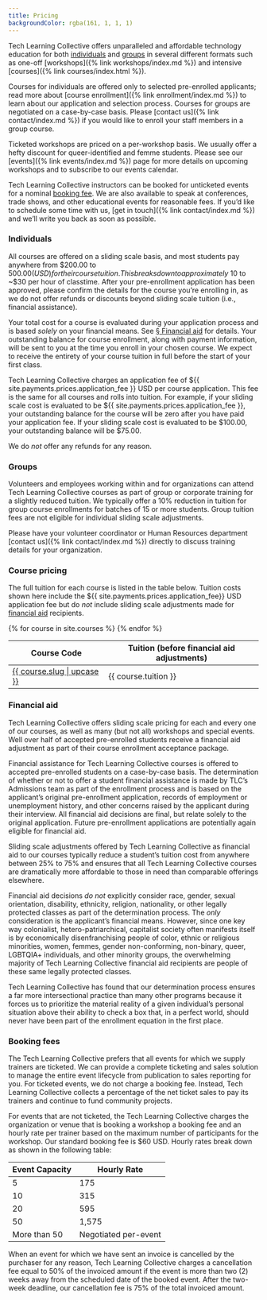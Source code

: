 ```yaml
---
title: Pricing
backgroundColor: rgba(161, 1, 1, 1)
---
```


Tech Learning Collective offers unparalleled and affordable technology education for both [individuals](#individuals) and [groups](#groups) in several different formats such as one-off [workshops]({% link workshops/index.md %}) and intensive [courses]({% link courses/index.html %}).

Courses for individuals are offered only to selected pre-enrolled applicants; read more about [course enrollment]({% link enrollment/index.md %}) to learn about our application and selection process. Courses for groups are negotiated on a case-by-case basis. Please [contact us]({% link contact/index.md %}) if you would like to enroll your staff members in a group course.

Ticketed workshops are priced on a per-workshop basis. We usually offer a hefty discount for queer-identified and femme students. Please see our [events]({% link events/index.md %}) page for more details on upcoming workshops and to subscribe to our events calendar.

Tech Learning Collective instructors can be booked for unticketed events for a nominal [booking fee](#booking-fees). We are also available to speak at conferences, trade shows, and other educational events for reasonable fees. If you&rsquo;d like to schedule some time with us, [get in touch]({% link contact/index.md %}) and we&rsquo;ll write you back as soon as possible.

### Individuals

All courses are offered on a sliding scale basis, and most students pay anywhere from $200.00 to $500.00 (USD) for their course tuition. This breaks down to approximately ~$10 to ~$30 per hour of classtime. After your pre-enrollment application has been approved, please confirm the details for the course you&rsquo;re enrolling in, as we do not offer refunds or discounts beyond sliding scale tuition (i.e., financial assistance).

Your total cost for a course is evaluated during your application process and is based *solely* on your financial means. See [§ Financial aid](#financial-aid) for details. Your outstanding balance for course enrollment, along with payment information, will be sent to you at the time you enroll in your chosen course. We expect to receive the entirety of your course tuition in full before the start of your first class.

Tech Learning Collective charges an application fee of ${{ site.payments.prices.application_fee }} USD per course application. This fee is the same for all courses and rolls into tuition. For example, if your sliding scale cost is evaluated to be ${{ site.payments.prices.application_fee }}, your outstanding balance for the course will be zero after you have paid your application fee. If your sliding scale cost is evaluated to be $100.00, your outstanding balance will be $75.00.

We do *not* offer any refunds for any reason.

### Groups

Volunteers and employees working within and for organizations can attend Tech Learning Collective courses as part of group or corporate training for a slightly reduced tuition. We typically offer a 10% reduction in tuition for group course enrollments for batches of 15 or more students. Group tuition fees are not eligible for individual sliding scale adjustments.

Please have your volunteer coordinator or Human Resources department [contact us]({% link contact/index.md %}) directly to discuss training details for your organization.

### Course pricing

The full tuition for each course is listed in the table below. Tuition costs shown here include the ${{ site.payments.prices.application_fee}} USD application fee but do *not* include sliding scale adjustments made for [financial aid](#financial-aid) recipients.

<table class="dotleader price">
    <thead>
        <tr>
            <th>Course Code</th>
            <th>Tuition (before financial aid adjustments)</th>
        </tr>
    </thead>
    <tbody>
    {% for course in site.courses %}
        <tr>
            <td>
                <span><a href="{{ course.url }}" title="View {{ course.slug | upcase }} details.">{{ course.slug | upcase }}</a></span>
            </td>
            <td><span>{{ course.tuition }}</span></td>
        </tr>
    {% endfor %}
    </tbody>
</table>

### Financial aid

Tech Learning Collective offers sliding scale pricing for each and every one of our courses, as well as many (but not all) workshops and special events. Well over half of accepted pre-enrolled students receive a financial aid adjustment as part of their course enrollment acceptance package.

Financial assistance for Tech Learning Collective courses is offered to accepted pre-enrolled students on a case-by-case basis. The determination of whether or not to offer a student financial assistance is made by TLC&rsquo;s Admissions team as part of the enrollment process and is based on the applicant&rsquo;s original pre-enrollment application, records of employment or unemployment history, and other concerns raised by the applicant during their interview. All financial aid decisions are final, but relate solely to the original application. Future pre-enrollment applications are potentially again eligible for financial aid.

Sliding scale adjustments offered by Tech Learning Collective as financial aid to our courses typically reduce a student&rsquo;s tuition cost from anywhere between 25% to 75% and ensures that all Tech Learning Collective courses are dramatically more affordable to those in need than comparable offerings elsewhere.

Financial aid decisions *do not* explicitly consider race, gender, sexual orientation, disability, ethnicity, religion, nationality, or other legally protected classes as part of the determination process. The *only* consideration is the applicant&rsquo;s financial means. However, since one key way colonialist, hetero-patriarchical, capitalist society often manifests itself is by economically disenfranchising people of color, ethnic or religious minorities, women, femmes, gender non-conforming, non-binary, queer, LGBTQIA+ individuals, and other minority groups, the overwhelming majority of Tech Learning Collective financial aid recipients are people of these same legally protected classes.

Tech Learning Collective has found that our determination process ensures a far more intersectional practice than many other programs because it forces us to prioritize the material reality of a given individual&rsquo;s personal situation above their ability to check a box that, in a perfect world, should never have been part of the enrollment equation in the first place.

### Booking fees

The Tech Learning Collective prefers that all events for which we supply trainers are ticketed. We can provide a complete ticketing and sales solution to manage the entire event lifecycle from publication to sales reporting for you. For ticketed events, we do not charge a booking fee. Instead, Tech Learning Collective collects a percentage of the net ticket sales to pay its trainers and continue to fund community projects.

For events that are not ticketed, the Tech Learning Collective charges the organization or venue that is booking a workshop a booking fee and an hourly rate per trainer based on the maximum number of participants for the workshop. Our standard booking fee is $60 USD. Hourly rates break down as shown in the following table:

<table class="dotleader price">
    <thead>
        <tr>
            <th>Event Capacity</th>
            <th>Hourly Rate</th>
        </tr>
    </thead>
    <tbody>
        <tr>
            <td><span>5</span></td>
            <td><span title="Our standard general admission ticket charge.">175</span></td>
        </tr>
        <tr>
            <td><span>10</span></td>
            <td><span title="One ticket is free of charge.">315</span></td>
        </tr>
        <tr>
            <td><span>20</span></td>
            <td><span title="Best value! Three tickets are free of charge.">595</span></td>
        </tr>
        <tr>
            <td><span>50</span></td>
            <td><span title="Five tickets are free of charge.">1,575</span></td>
        </tr>
        <tr class="no-currency">
            <td><span>More than 50</span></td>
            <td><span>Negotiated per-event</span></td>
        </tr>
    </tbody>
</table>

When an event for which we have sent an invoice is cancelled by the purchaser for any reason, Tech Learning Collective charges a cancellation fee equal to 50% of the invoiced amount if the event is more than two (2) weeks away from the scheduled date of the booked event. After the two-week deadline, our cancellation fee is 75% of the total invoiced amount.
